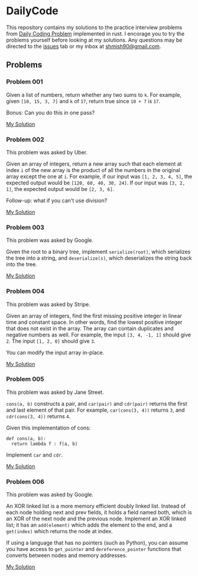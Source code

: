 # DailyCode
This repository contains my solutions to the practice interview problems from [Daily Coding Problem](https://www.dailycodingproblem.com/) implemented in rust.  I encorage you to try the problems yourself before looking at my solutions.  Any questions may be directed to the [issues](https://github.com/shmishtopher/DailyCode/issues) tab or my inbox at shmish90@gmail.com.

## Problems

### Problem 001
Given a list of numbers, return whether any two sums to `k`. For example, 
given `[10, 15, 3, 7]` and `k` of `17`, return true since `10 + 7` is `17`.

Bonus: Can you do this in one pass?

[My Solution](https://github.com/shmishtopher/DailyCode/blob/master/problem_001/src/main.rs)


### Problem 002
This problem was asked by Uber.

Given an array of integers, return a new array such that each element at
index `i` of the new array is the product of all the numbers in the original
array except the one at `i`. For example, if our input was `[1, 2, 3, 4, 5]`,
the expected output would be `[120, 60, 40, 30, 24]`. If our input was
`[3, 2, 1]`, the expected output would be `[2, 3, 6]`. 

Follow-up: what if you can't use division?

[My Solution](https://github.com/shmishtopher/DailyCode/blob/master/problem_002/src/main.rs)


### Problem 003 
This problem was asked by Google.

Given the root to a binary tree, implement `serialize(root)`, which 
serializes the tree into a string, and `deserialize(s)`, which
deserializes the string back into the tree.

[My Solution](https://github.com/shmishtopher/DailyCode/blob/master/problem_003/src/main.rs)


### Problem 004 
This problem was asked by Stripe.

Given an array of integers, find the first missing positive integer in 
linear time and constant space. In other words, find the lowest positive
integer that does not exist in the array. The array can contain duplicates 
and negative numbers as well. For example, the input `[3, 4, -1, 1]` should 
give `2`. The input `[1, 2, 0]` should give `3`. 

You can modify the input array in-place.

[My Solution](https://github.com/shmishtopher/DailyCode/blob/master/problem_004/src/main.rs)


### Problem 005 
This problem was asked by Jane Street.

`cons(a, b)` constructs a pair, and `car(pair)` and `cdr(pair)` returns the first 
and last element of that pair. For example, `car(cons(3, 4))` returns `3`, and 
`cdr(cons(3, 4))` returns `4`.

Given this implementation of cons:
```
def cons(a, b):
  return lambda f : f(a, b)
```
Implement `car` and `cdr`.

[My Solution](https://github.com/shmishtopher/DailyCode/blob/master/problem_005/src/main.rs)


### Problem 006
This problem was asked by Google.

An XOR linked list is a more memory efficient doubly linked list. Instead 
of each node holding next and prev fields, it holds a field named both, 
which is an XOR of the next node and the previous node. Implement an XOR 
linked list; it has an `add(element)` which adds the element to the end, and 
a `get(index)` which returns the node at index.

If using a language that has no pointers (such as Python), you can assume
you have access to `get_pointer` and `dereference_pointer` functions that 
converts between nodes and memory addresses.

[My Solution](https://github.com/shmishtopher/DailyCode/blob/master/problem_006/src/main.rs)
